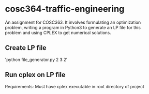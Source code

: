 # cosc364-traffic-engineering
An assignment for COSC363. It involves formulating an optimization problem, writing a program in Python3 to generate an LP file for this problem and using CPLEX to get numerical solutions.


## Create LP file
'python file_generator.py 2 3 2'

## Run cplex on LP file
Requirements: Must have cplex executable in root directory of project
